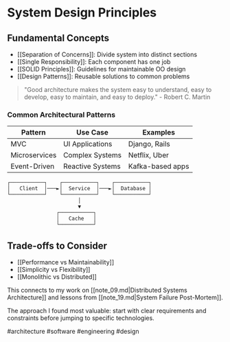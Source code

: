 # System Design Principles

## Fundamental Concepts
- [[Separation of Concerns]]: Divide system into distinct sections
- [[Single Responsibility]]: Each component has one job
- [[SOLID Principles]]: Guidelines for maintainable OO design
- [[Design Patterns]]: Reusable solutions to common problems

> "Good architecture makes the system easy to understand, easy to develop, easy to maintain, and easy to deploy." - Robert C. Martin

### Common Architectural Patterns
| Pattern | Use Case | Examples |
|---------|----------|----------|
| MVC | UI Applications | Django, Rails |
| Microservices | Complex Systems | Netflix, Uber |
| Event-Driven | Reactive Systems | Kafka-based apps |

```
┌───────────┐    ┌───────────┐    ┌───────────┐
│   Client  │───►│  Service  │───►│  Database │
└───────────┘    └───────────┘    └───────────┘
                       │
                       ▼
                ┌───────────┐
                │   Cache   │
                └───────────┘
```

## Trade-offs to Consider
- [[Performance vs Maintainability]]
- [[Simplicity vs Flexibility]]
- [[Monolithic vs Distributed]]

This connects to my work on [[note_09.md|Distributed Systems Architecture]] and lessons from [[note_19.md|System Failure Post-Mortem]].

The approach I found most valuable: start with clear requirements and constraints before jumping to specific technologies.

#architecture #software #engineering #design